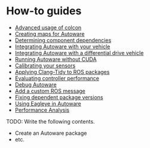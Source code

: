 # How-to guides

- [Advanced usage of colcon](advanced-usage-of-colcon.md)
- [Creating maps for Autoware](creating-maps-for-autoware/index.md)
- [Determining component dependencies](determining-component-dependencies.md)
- [Integrating Autoware with your vehicle](integrating-autoware-with-your-vehicle.md)
- [Integrating Autoware with a differential drive vehicle](integrating-autoware-with-a-diff-drive-vehicle.md)
- [Running Autoware without CUDA](running-autoware-without-cuda.md)
- [Calibrating your sensors](calibrating-your-sensors.md)
- [Applying Clang-Tidy to ROS packages](applying-clang-tidy-to-ros-packages.md)
- [Evaluating controller performance](evaluating-controller-performance.md)
- [Debug Autoware](debug-autoware.md)
- [Add a custom ROS message](add-a-custom-ros-message.md)
- [Fixing dependent package versions](fixing-dependent-package-versions.md)
- [Using Eagleye in Autoware](eagleye-integration-guide.md)
- [Performance Analysis](performance_analysis.md)

TODO: Write the following contents.

- Create an Autoware package
- etc.
